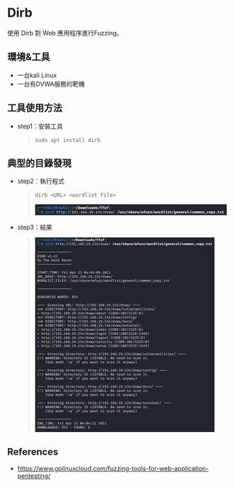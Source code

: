 # Dirb
使用 Dirb 對 Web 應用程序進行Fuzzing。

## **環境&工具**
* 一台kali Linux
* 一台有DVWA服務的靶機

## **工具使用方法**
* step1：安裝工具
	> ```shell
    > sudo apt install dirb
    > ```

## **典型的目錄發現**
* step2：執行程式
    > ```shell
    > dirb <URL> <wordlist File>
    > ```
    > ![image](https://github.com/WanShannn/PenetrationTest-vs-Fuzzing/blob/main/Fuzzing/Web/Dirb/result/1.png)
* step3：結果
    > ![image](https://github.com/WanShannn/PenetrationTest-vs-Fuzzing/blob/main/Fuzzing/Web/Dirb/result/2.png)

## **References**
* https://www.golinuxcloud.com/fuzzing-tools-for-web-application-pentesting/
